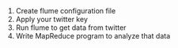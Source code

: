 ## 

1. Create flume configuration file
2. Apply your twitter key
3. Run flume to get data from twitter
4. Write MapReduce program to analyze that data

